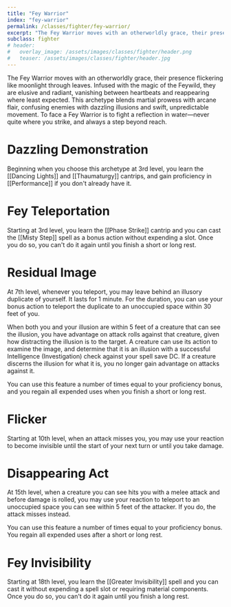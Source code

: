 ```yaml
---
title: "Fey Warrior"
index: "fey-warrior"
permalink: /classes/fighter/fey-warrior/
excerpt: "The Fey Warrior moves with an otherworldly grace, their presence flickering like moonlight through leaves."
subclass: fighter
# header:
#   overlay_image: /assets/images/classes/fighter/header.png
#   teaser: /assets/images/classes/fighter/header.jpg
---
```

The Fey Warrior moves with an otherworldly grace, their presence flickering like moonlight through leaves. Infused with the magic of the Feywild, they are elusive and radiant, vanishing between heartbeats and reappearing where least expected. This archetype blends martial prowess with arcane flair, confusing enemies with dazzling illusions and swift, unpredictable movement. To face a Fey Warrior is to fight a reflection in water—never quite where you strike, and always a step beyond reach.


# Dazzling Demonstration 
Beginning when you choose this archetype at 3rd level, you learn the [[Dancing Lights]] and [[Thaumaturgy]] cantrips, and gain proficiency in [[Performance]] if you don't already have it.

# Fey Teleportation
Starting at 3rd level, you learn the [[Phase Strike]] cantrip and you can cast the [[Misty Step]] spell as a bonus action without expending a slot. Once you do so, you can't do it again until you finish a short or long rest.

# Residual Image
At 7th level, whenever you teleport, you may leave behind an illusory duplicate of yourself. It lasts for 1 minute. For the duration, you can use your bonus action to teleport the duplicate to an unoccupied space within 30 feet of you.

When both you and your illusion are within 5 feet of a creature that can see the illusion, you have advantage on attack rolls against that creature, given how distracting the illusion is to the target. A creature can use its action to examine the image, and determine that it is an illusion with a successful Intelligence (Investigation) check against your spell save DC. If a creature discerns the illusion for what it is, you no longer gain advantage on attacks against it.

You can use this feature a number of times equal to your proficiency bonus, and you regain all expended uses when you finish a short or long rest.


# Flicker
Starting at 10th level, when an attack misses you, you may use your reaction to become invisible until the start of your next turn or until you take damage.

# Disappearing Act
At 15th level, when a creature you can see hits you with a melee attack and before damage is rolled, you may use your reaction to teleport to an unoccupied space you can see within 5 feet of the attacker. If you do, the attack misses instead.

You can use this feature a number of times equal to your proficiency bonus. You regain all expended uses after a short or long rest.

# Fey Invisibility
Starting at 18th level, you learn the [[Greater Invisibility]] spell and you can cast it without expending a spell slot or requiring material components. Once you do so, you can't do it again until you finish a long rest.